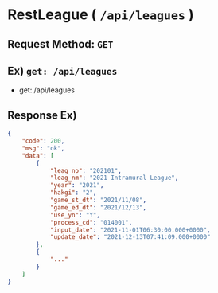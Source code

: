 # RestLeague ( `/api/leagues` )
## Request Method: `GET`
## Ex) `get: /api/leagues`
- get: /api/leagues
## Response Ex)
```json
{
    "code": 200,
    "msg": "ok",
    "data": [
        {
            "leag_no": "202101",
            "leag_nm": "2021 Intramural League",
            "year": "2021",
            "hakgi": "2",
            "game_st_dt": "2021/11/08",
            "game_ed_dt": "2021/12/13",
            "use_yn": "Y",
            "process_cd": "014001",
            "input_date": "2021-11-01T06:30:00.000+0000",
            "update_date": "2021-12-13T07:41:09.000+0000"
        },
        {
            "..."
        }
    ]
}
```
